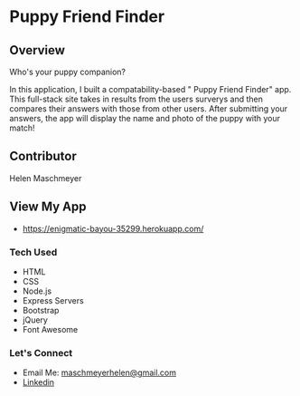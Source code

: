 # Puppy Friend Finder

## Overview 
Who's your puppy companion?

In this application, I built a compatability-based " Puppy Friend Finder" app. This full-stack site takes in results from the users surverys and then compares their answers with those from other users. After submitting your answers, the app will display the name and photo of the puppy with your match!

## Contributor
Helen Maschmeyer

## View My App
* https://enigmatic-bayou-35299.herokuapp.com/

### Tech Used
* HTML
* CSS
* Node.js
* Express Servers
* Bootstrap
* jQuery
* Font Awesome

### Let's Connect
* Email Me: maschmeyerhelen@gmail.com
* [Linkedin](https://www.linkedin.com/in/helen-maschmeyer-7275088a/)